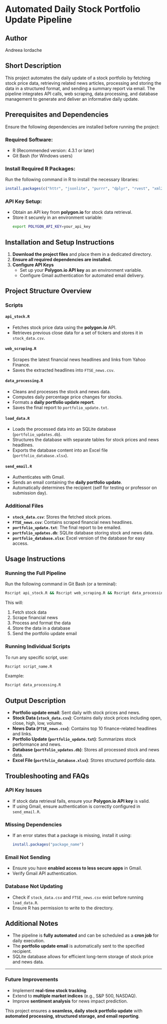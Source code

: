 # Automated Daily Stock Portfolio Update Pipeline

## Author
Andreea Iordache

## Short Description
This project automates the daily update of a stock portfolio by fetching stock price data, retrieving related news articles, processing and storing the data in a structured format, and sending a summary report via email. The pipeline integrates API calls, web scraping, data processing, and database management to generate and deliver an informative daily update.

## Prerequisites and Dependencies

Ensure the following dependencies are installed before running the project:

### Required Software:
- R (Recommended version: 4.3.1 or later)
- Git Bash (for Windows users)

### Install Required R Packages:
Run the following command in R to install the necessary libraries:
```r
install.packages(c("httr", "jsonlite", "purrr", "dplyr", "rvest", "xml2", "DBI", "RSQLite", "gmailr"))
```

### API Key Setup:
- Obtain an API key from **polygon.io** for stock data retrieval.
- Store it securely in an environment variable:
  ```sh
  export POLYGON_API_KEY=your_api_key
  ```

## Installation and Setup Instructions

1. **Download the project files** and place them in a dedicated directory.
2. **Ensure all required dependencies are installed.**
3. **Configure API Keys**
   - Set up your **Polygon.io API key** as an environment variable.
   - Configure Gmail authentication for automated email delivery.

## Project Structure Overview

### **Scripts**

#### `api_stock.R`
- Fetches stock price data using the **polygon.io** API.
- Retrieves previous close data for a set of tickers and stores it in `stock_data.csv`.

#### `web_scraping.R`
- Scrapes the latest financial news headlines and links from Yahoo Finance.
- Saves the extracted headlines into `FTSE_news.csv`.

#### `data_processing.R`
- Cleans and processes the stock and news data.
- Computes daily percentage price changes for stocks.
- Formats a **daily portfolio update report**.
- Saves the final report to `portfolio_update.txt`.

#### `load_data.R`
- Loads the processed data into an SQLite database (`portfolio_updates.db`).
- Structures the database with separate tables for stock prices and news headlines.
- Exports the database content into an Excel file (`portfolio_database.xlsx`).

#### `send_email.R`
- Authenticates with Gmail.
- Sends an email containing the **daily portfolio update**.
- Automatically determines the recipient (self for testing or professor on submission day).

### **Additional Files**
- **`stock_data.csv`**: Stores the fetched stock prices.
- **`FTSE_news.csv`**: Contains scraped financial news headlines.
- **`portfolio_update.txt`**: The final report to be emailed.
- **`portfolio_updates.db`**: SQLite database storing stock and news data.
- **`portfolio_database.xlsx`**: Excel version of the database for easy access.

## Usage Instructions

### **Running the Full Pipeline**
Run the following command in Git Bash (or a terminal):
```sh
Rscript api_stock.R && Rscript web_scraping.R && Rscript data_processing.R && Rscript load_data.R && Rscript send_email.R
```
This will:
1. Fetch stock data
2. Scrape financial news
3. Process and format the data
4. Store the data in a database
5. Send the portfolio update email

### **Running Individual Scripts**
To run any specific script, use:
```sh
Rscript script_name.R
```
Example:
```sh
Rscript data_processing.R
```

## Output Description

- **Portfolio update email**: Sent daily with stock prices and news.
- **Stock Data (`stock_data.csv`)**: Contains daily stock prices including open, close, high, low, volume.
- **News Data (`FTSE_news.csv`)**: Contains top 10 finance-related headlines and links.
- **Portfolio Update (`portfolio_update.txt`)**: Summarizes stock performance and news.
- **Database (`portfolio_updates.db`)**: Stores all processed stock and news data.
- **Excel File (`portfolio_database.xlsx`)**: Stores structured portfolio data.

## Troubleshooting and FAQs

### **API Key Issues**
- If stock data retrieval fails, ensure your **Polygon.io API key** is valid.
- If using Gmail, ensure authentication is correctly configured in `send_email.R`.

### **Missing Dependencies**
- If an error states that a package is missing, install it using:
  ```r
  install.packages("package_name")
  ```

### **Email Not Sending**
- Ensure you have **enabled access to less secure apps** in Gmail.
- Verify Gmail API authentication.

### **Database Not Updating**
- Check if `stock_data.csv` and `FTSE_news.csv` exist before running `load_data.R`.
- Ensure R has permission to write to the directory.

## Additional Notes
- The pipeline is **fully automated** and can be scheduled as a **cron job** for daily execution.
- The **portfolio update email** is automatically sent to the specified recipient.
- SQLite database allows for efficient long-term storage of stock price and news data.

---
### **Future Improvements**
- Implement **real-time stock tracking**.
- Extend to **multiple market indices** (e.g., S&P 500, NASDAQ).
- Improve **sentiment analysis** for news impact prediction.

This project ensures a **seamless, daily stock portfolio update** with **automated processing, structured storage, and email reporting**.

